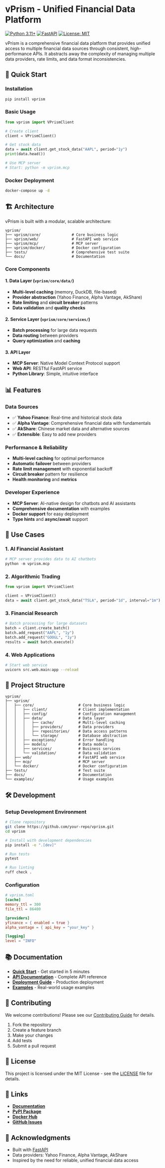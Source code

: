 # vPrism - Unified Financial Data Platform

[![Python 3.11+](https://img.shields.io/badge/python-3.11+-blue.svg)](https://www.python.org/downloads/)
[![FastAPI](https://img.shields.io/badge/FastAPI-0.104+-green.svg)](https://fastapi.tiangolo.com/)
[![License: MIT](https://img.shields.io/badge/License-MIT-yellow.svg)](https://opensource.org/licenses/MIT)

vPrism is a comprehensive financial data platform that provides unified access to multiple financial data sources through consistent, high-performance APIs. It abstracts away the complexity of managing multiple data providers, rate limits, and data format inconsistencies.

## 🚀 Quick Start

### Installation
```bash
pip install vprism
```

### Basic Usage
```python
from vprism import VPrismClient

# Create client
client = VPrismClient()

# Get stock data
data = await client.get_stock_data("AAPL", period="1y")
print(data.head())

# Use MCP server
# Start: python -m vprism.mcp
```

### Docker Deployment
```bash
docker-compose up -d
```

## 🏗️ Architecture

vPrism is built with a modular, scalable architecture:

```
vprism/
├── vprism/core/              # Core business logic
├── vprism/web/               # FastAPI web service
├── vprism/mcp/               # MCP server
├── vprism/docker/            # Docker configuration
├── tests/                    # Comprehensive test suite
└── docs/                     # Documentation
```

### Core Components

#### 1. Data Layer (`vprism/core/data/`)
- **Multi-level caching** (memory, DuckDB, file-based)
- **Provider abstraction** (Yahoo Finance, Alpha Vantage, AkShare)
- **Rate limiting** and **circuit breaker** patterns
- **Data validation** and **quality checks**

#### 2. Service Layer (`vprism/core/services/`)
- **Batch processing** for large data requests
- **Data routing** between providers
- **Query optimization** and **caching**

#### 3. API Layer
- **MCP Server**: Native Model Context Protocol support
- **Web API**: RESTful FastAPI service
- **Python Library**: Simple, intuitive interface

## 📊 Features

### Data Sources
- ✅ **Yahoo Finance**: Real-time and historical stock data
- ✅ **Alpha Vantage**: Comprehensive financial data with fundamentals
- ✅ **AkShare**: Chinese market data and alternative sources
- ✅ **Extensible**: Easy to add new providers

### Performance & Reliability
- **Multi-level caching** for optimal performance
- **Automatic failover** between providers
- **Rate limit management** with exponential backoff
- **Circuit breaker** pattern for resilience
- **Health monitoring** and **metrics**

### Developer Experience
- **MCP Server**: AI-native design for chatbots and AI assistants
- **Comprehensive documentation** with examples
- **Docker support** for easy deployment
- **Type hints** and **async/await** support

## 🎯 Use Cases

### 1. AI Financial Assistant
```python
# MCP server provides data to AI chatbots
python -m vprism.mcp
```

### 2. Algorithmic Trading
```python
from vprism import VPrismClient

client = VPrismClient()
data = await client.get_stock_data("TSLA", period="1d", interval="1m")
```

### 3. Financial Research
```python
# Batch processing for large datasets
batch = client.create_batch()
batch.add_request("AAPL", "1y")
batch.add_request("GOOGL", "1y")
results = await batch.execute()
```

### 4. Web Applications
```bash
# Start web service
uvicorn src.web.main:app --reload
```

## 📁 Project Structure

```
vprism/
├── vprism/
│   ├── core/                    # Core business logic
│   │   ├── client/              # Client implementation
│   │   ├── config/              # Configuration management
│   │   ├── data/                # Data layer
│   │   │   ├── cache/           # Multi-level caching
│   │   │   ├── providers/       # Data providers
│   │   │   ├── repositories/    # Data access patterns
│   │   │   └── storage/         # Database abstraction
│   │   ├── exceptions/          # Error handling
│   │   ├── models/              # Data models
│   │   ├── services/            # Business services
│   │   └── validation/          # Data validation
│   ├── web/                     # FastAPI web service
│   ├── mcp/                     # MCP server
│   └── docker/                  # Docker configuration
├── tests/                       # Test suite
├── docs/                        # Documentation
└── examples/                    # Usage examples
```

## 🛠️ Development

### Setup Development Environment
```bash
# Clone repository
git clone https://github.com/your-repo/vprism.git
cd vprism

# Install with development dependencies
pip install -e ".[dev]"

# Run tests
pytest

# Run linting
ruff check .
```

### Configuration
```toml
# vprism.toml
[cache]
memory_ttl = 300
file_ttl = 86400

[providers]
yfinance = { enabled = true }
alpha_vantage = { api_key = "your_key" }

[logging]
level = "INFO"
```

## 📚 Documentation

- **[Quick Start](docs/quickstart.md)** - Get started in 5 minutes
- **[API Documentation](docs/api/)** - Complete API reference
- **[Deployment Guide](docs/deployment/)** - Production deployment
- **[Examples](examples/)** - Real-world usage examples

## 🤝 Contributing

We welcome contributions! Please see our [Contributing Guide](CONTRIBUTING.md) for details.

1. Fork the repository
2. Create a feature branch
3. Make your changes
4. Add tests
5. Submit a pull request

## 📄 License

This project is licensed under the MIT License - see the [LICENSE](LICENSE) file for details.

## 🔗 Links

- **[Documentation](https://vprism.readthedocs.io/)**
- **[PyPI Package](https://pypi.org/project/vprism/)**
- **[Docker Hub](https://hub.docker.com/r/vprism/vprism)**
- **[GitHub Issues](https://github.com/your-repo/vprism/issues)**

## 🙏 Acknowledgments

- Built with [FastAPI](https://fastapi.tiangolo.com/)
- Data providers: Yahoo Finance, Alpha Vantage, AkShare
- Inspired by the need for reliable, unified financial data access